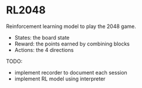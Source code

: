 # RL2048

Reinforcement learning model to play the 2048 game.

- States: the board state
- Reward: the points earned by combining blocks
- Actions: the 4 directions

TODO:
- implement recorder to document each session
- implement RL model using interpreter
